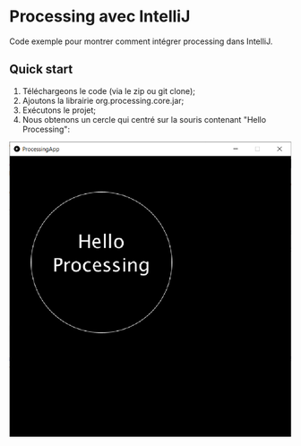 # Processing avec IntelliJ
Code exemple pour montrer comment intégrer processing dans IntelliJ.

## Quick start
1. Téléchargeons le code (via le zip ou git clone);
1. Ajoutons la librairie org.processing.core.jar;
1. Exécutons le projet;
1. Nous obtenons un cercle qui centré sur la souris contenant "Hello Processing":

![snapshop running application](https://github.com/jedepaepe/java-4118/blob/master/lesson-09-intellij/basic-processing/result.png)